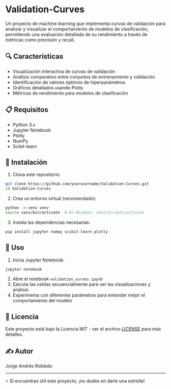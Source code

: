 # Validation-Curves

Un proyecto de machine learning que implementa curvas de validación para analizar y visualizar el comportamiento de modelos de clasificación, permitiendo una evaluación detallada de su rendimiento a través de métricas como precisión y recall.

## 🔍 Características

- Visualización interactiva de curvas de validación
- Análisis comparativo entre conjuntos de entrenamiento y validación
- Identificación de valores óptimos de hiperparámetros
- Gráficos detallados usando Plotly
- Métricas de rendimiento para modelos de clasificación

## 📋 Requisitos

- Python 3.x
- Jupyter Notebook
- Plotly
- NumPy
- Scikit-learn

## 🚀 Instalación

1. Clona este repositorio:
```bash
git clone https://github.com/yourusername/Validation-Curves.git
cd Validation-Curves
```

2. Crea un entorno virtual (recomendado):
```bash
python -m venv venv
source venv/bin/activate  # En Windows: venv\Scripts\activate
```

3. Instala las dependencias necesarias:
```bash
pip install jupyter numpy scikit-learn plotly
```

## 📖 Uso

1. Inicia Jupyter Notebook:
```bash
jupyter notebook
```

2. Abre el notebook `validation_curves.ipynb`
3. Ejecuta las celdas secuencialmente para ver las visualizaciones y análisis
4. Experimenta con diferentes parámetros para entender mejor el comportamiento del modelo

## 📄 Licencia

Este proyecto está bajo la Licencia MIT - ver el archivo [LICENSE](LICENSE) para más detalles.

## ✍️ Autor

Jorge Andrés Robledo

---
⭐️ Si encuentras útil este proyecto, ¡no dudes en darle una estrella!